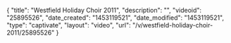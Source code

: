 {
    "title": "Westfield Holiday Choir 2011",
    "description": "",
    "videoid": "25895526",
    "date_created": "1453119521",
    "date_modified": "1453119521",
    "type": "captivate",
    "layout": "video",
    "url": "\/v\/westfield-holiday-choir-2011\/25895526"
}